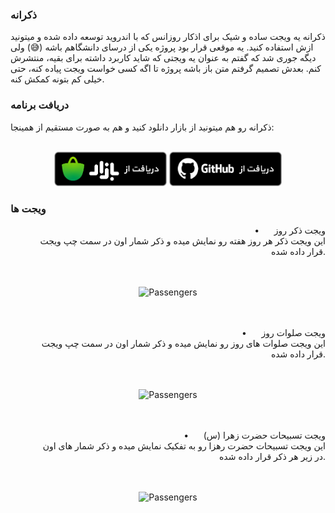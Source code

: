 ### ذکرانه
ذکرانه یه ویجت ساده و شیک برای اذکار روزانس که با اندروید توسعه داده شده و میتونید ازش استفاده کنید. یه موقعی قرار بود پروژه یکی از درسای دانشگاهم باشه (😅) ولی دیگه جوری شد که گفتم به عنوان یه ویجتی که شاید کاربرد داشته برای بقیه، منتشرش کنم. بعدش تصمیم گرفتم متن باز باشه پروژه تا اگه کسی خواست ویجت پیاده کنه، حتی خیلی کم بتونه کمکش کنه.

### دریافت برنامه
ذکرانه رو هم میتونید از بازار دانلود کنید و هم به صورت مستقیم از همینجا:
<br>&nbsp;<br>
<p align="center">
    <img alt="Date Dialog" src="/shots/bazaar.png"  width="180" height="55"> 
    <img alt="Date Dialog" src="/shots/github.png"  width="180" height="55"> 
</p>

### ویجت ها
<div style="text-align: right;">
    &nbsp;&nbsp;•&nbsp;&nbsp;&nbsp;&nbsp;&nbsp;&nbsp;ویجت ذکر روز
</div>
<div style="text-align: right;">
    &nbsp;&nbsp;&nbsp;&nbsp;&nbsp;&nbsp;&nbsp;&nbsp;&nbsp;این ویجت ذکر هر روز هفته رو نمایش میده و ذکر شمار اون در سمت چپ ویجت قرار داده شده.
</div>
<br>&nbsp;<br>
<p align="center">
    <img alt="Passengers" src="/shots/shot_3.png"  width="180" height="380">
</p>
<br>&nbsp;<br>
<div style="text-align: right;">
    &nbsp;&nbsp;•&nbsp;&nbsp;&nbsp;&nbsp;&nbsp;&nbsp;ویجت صلوات روز
</div>
<div style="text-align: right;">
    &nbsp;&nbsp;&nbsp;&nbsp;&nbsp;&nbsp;&nbsp;&nbsp;&nbsp;این ویجت صلوات های روز رو نمایش میده و ذکر شمار اون در سمت چپ ویجت قرار داده شده.
</div>
<br>&nbsp;<br>
<p align="center">
    <img alt="Passengers" src="/shots/shot_1.png"  width="180" height="380">
</p>
<br>&nbsp;<br>
<div style="text-align: right;">
    &nbsp;&nbsp;•&nbsp;&nbsp;&nbsp;&nbsp;&nbsp;&nbsp;ویجت تسبیحات حضرت زهرا (س)
</div>
<div style="text-align: right;">
    &nbsp;&nbsp;&nbsp;&nbsp;&nbsp;&nbsp;&nbsp;&nbsp;&nbsp;این ویجت تسبیحات حضرت رهزا رو به تفکیک نمایش میده و ذکر شمار های اون در زیر هر ذکر قرار داده شده.
</div>
<br>&nbsp;<br>
<p align="center">
    <img alt="Passengers" src="/shots/shot_2.png"  width="180" height="380">
</p>
